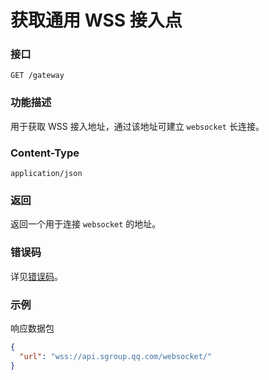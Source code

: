 # 获取通用 WSS 接入点

### 接口

```http
GET /gateway
```

### 功能描述

用于获取 WSS 接入地址，通过该地址可建立 `websocket` 长连接。

### Content-Type

```http
application/json
```

### 返回

返回一个用于连接 `websocket` 的地址。

### 错误码

详见[错误码](../../openapi/error/error.md)。

### 示例

响应数据包

```json
{
  "url": "wss://api.sgroup.qq.com/websocket/"
}
```
